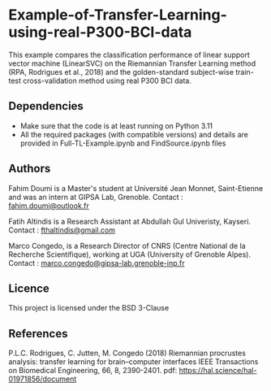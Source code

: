 # Example-of-Transfer-Learning-using-real-P300-BCI-data
This example compares the classification performance of linear support vector machine (LinearSVC) on the Riemannian Transfer Learning method (RPA, Rodrigues et al., 2018) and the golden-standard subject-wise train-test cross-validation method using real P300 BCI data.
## Dependencies
- Make sure that the code is at least running on Python 3.11
- All the required packages (with compatible versions) and details are provided in Full-TL-Example.ipynb and FindSource.ipynb files
## Authors 
Fahim Doumi is a Master's student at Université Jean Monnet, Saint-Etienne and was an intern at GIPSA Lab, Grenoble. Contact : fahim.doumi@outlook.fr

Fatih Altindis is a Research Assistant at Abdullah Gul Univeristy, Kayseri. Contact : fthaltindis@gmail.com

Marco Congedo, is a Research Director of CNRS (Centre National de la Recherche Scientifique), working at UGA (University of Grenoble Alpes). Contact : marco.congedo@gipsa-lab.grenoble-inp.fr

## Licence
This project is licensed under the BSD 3-Clause

## References
P.L.C. Rodrigues, C. Jutten, M. Congedo (2018)
Riemannian procrustes analysis: transfer learning for brain–computer interfaces
IEEE Transactions on Biomedical Engineering, 66, 8, 2390-2401.
pdf: https://hal.science/hal-01971856/document



